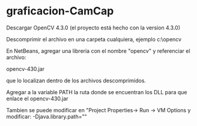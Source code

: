 # graficacion-CamCap

Descargar OpenCV 4.3.0  (el proyecto está hecho con la version 4.3.0)

Descomprimir el archivo en una carpeta cualquiera, ejemplo c:\opencv

En NetBeans, agregar una libreria con el nombre "opencv" y referenciar el archivo:  

  opencv-430.jar 

que lo localizan dentro de los archivos descomprimidos.

Agregar a la variable PATH la ruta donde se encuentran los DLL para que enlace el opencv-430.jar 

Tambien se puede modificar en "Project Properties-> Run -> VM Options y modificar:
    -Djava.library.path="<ubicacion de los DLLs>"

